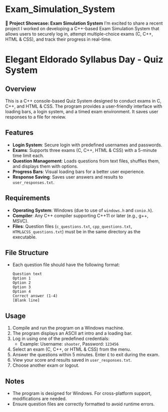 # Exam_Simulation_System
🚀 **Project Showcase: Exam Simulation System**  I’m excited to share a recent project I worked on developing a C++-based Exam Simulation System that allows users to securely log in, attempt multiple-choice exams (C, C++, HTML &amp; CSS), and track their progress in real-time.


# Elegant Eldorado Syllabus Day - Quiz System

## Overview
This is a C++ console-based Quiz System designed to conduct exams in C, C++, and HTML & CSS. The program provides a user-friendly interface with loading bars, a login system, and a timed exam environment. It saves user responses to a file for review.

## Features
- **Login System**: Secure login with predefined usernames and passwords.
- **Exams**: Supports three exams (C, C++, HTML & CSS) with a 5-minute time limit each.
- **Question Management**: Loads questions from text files, shuffles them, and displays them with options.
- **Progress Bars**: Visual loading bars for a better user experience.
- **Response Saving**: Saves user answers and results to `user_responses.txt`.

## Requirements
- **Operating System**: Windows (due to use of `windows.h` and `conio.h`).
- **Compiler**: Any C++ compiler supporting C++11 or later (e.g., g++, MSVC).
- **Files**: Question files (`c_questions.txt`, `cpp_questions.txt`, `HTML&CSS_questions.txt`) must be in the same directory as the executable.

## File Structure
- Each question file should have the following format:
  ```
  Question text
  Option 1
  Option 2
  Option 3
  Option 4
  Correct answer (1-4)
  [Blank line]
  ```

## Usage
1. Compile and run the program on a Windows machine.
2. The program displays an ASCII art intro and a loading bar.
3. Log in using one of the predefined credentials:
   - Example: Username: `shooter`, Password: `123456`
4. Select an exam (C, C++, or HTML & CSS) from the menu.
5. Answer the questions within 5 minutes. Enter `E` to exit during the exam.
6. View your score and results saved in `user_responses.txt`.
7. Choose another exam or logout.

## Notes
- The program is designed for Windows. For cross-platform support, modifications are needed.
- Ensure question files are correctly formatted to avoid runtime errors.
